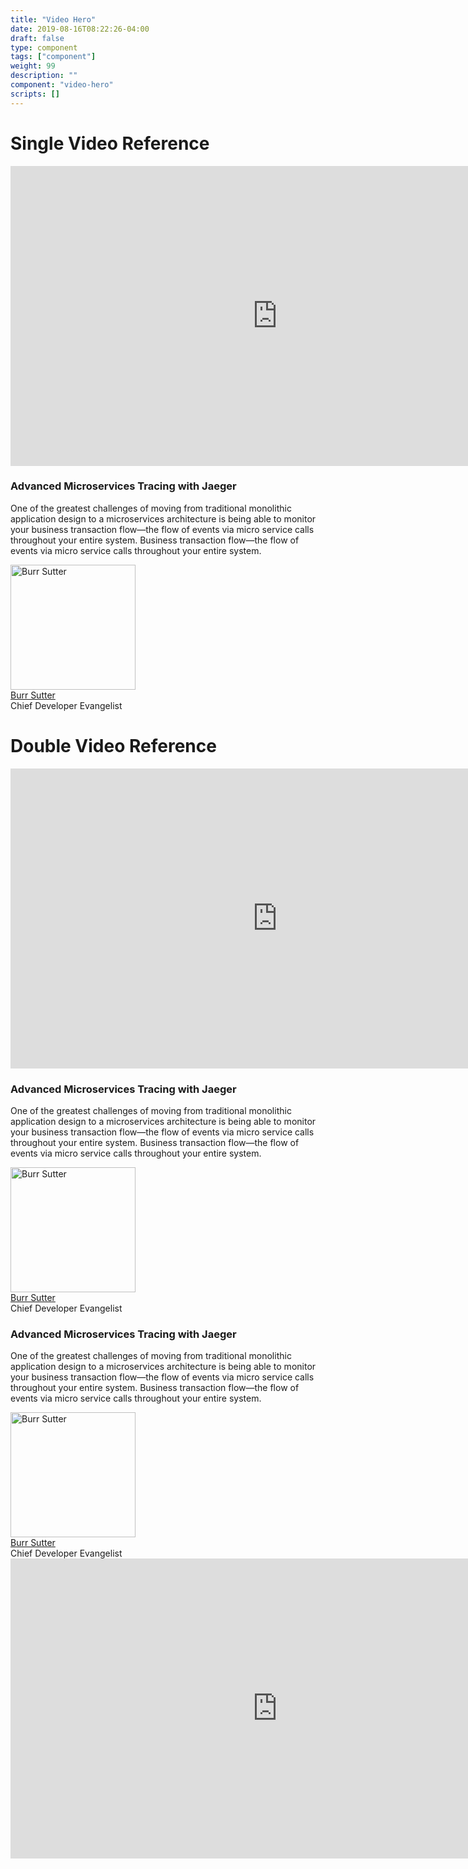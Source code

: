```yaml
---
title: "Video Hero"
date: 2019-08-16T08:22:26-04:00
draft: false
type: component
tags: ["component"]
weight: 99
description: ""
component: "video-hero"
scripts: []
---
```


<h1>Single Video Reference</h1>
<div class="pf-l-grid rhd-c-video rhd-m-video-background">
  <div class="rhd-c-video--wrapper">
    <div class="rhd-c-video--video-embed">
      <iframe allowfullscreen="allowfullscreen" src="https://www.youtube.com/embed/YQLOcjvbo9s?autoplay=0&amp;start=0&amp;rel=0&amp;enablejsapi=1" id="YQLOcjvbo9s0" data-sdiyt="true" width="854" height="480" frameborder="0"></iframe>
    </div>
  </div>
  <div class="rhd-c-video--content">
    <div class="rhd-c-video--content-wrapper">
      <h3>Advanced Microservices Tracing with Jaeger</h3>
      <p>One of the greatest challenges of moving from traditional monolithic application design to a microservices architecture is being able to monitor your business transaction flow—the flow of events via micro service calls throughout your entire system. Business transaction flow—the flow of events via micro service calls throughout your entire system.</p>
      <div class="rhd-c-video--author">
        <span class="rhd-c-video--author-hero">
          <img src="https://developers.redhat.com/sites/default/files/styles/square_small/public/080817_BURRSUTTER_6INX6IN_300DPI-min.jpg?itok=7ViRCOCR" alt="Burr Sutter" typeof="foaf:Image" width="200" height="200">
        </span>
        <div class="rhd-c-video--author-info">
          <div class="rhd-c-video--author-name">
            <a href="#">Burr Sutter</a>
          </div>
          <div class="rhd-c-video--author-title">Chief Developer Evangelist</div>
        </div>
      </div>
    </div>
  </div>
 </div>

<h1>Double Video Reference</h1>
<div class="pf-l-grid rhd-c-video rhd-m-video-background">
  <div class="rhd-c-video--wrapper">
    <div class="rhd-c-video--video-embed">
      <iframe allowfullscreen="allowfullscreen" src="https://www.youtube.com/embed/YQLOcjvbo9s?autoplay=0&amp;start=0&amp;rel=0&amp;enablejsapi=1" id="YQLOcjvbo9s0" data-sdiyt="true" width="854" height="480" frameborder="0"></iframe>
    </div>
  </div>
  <div class="rhd-c-video--content">
    <div class="rhd-c-video--content-wrapper">
      <h3>Advanced Microservices Tracing with Jaeger</h3>
      <p>One of the greatest challenges of moving from traditional monolithic application design to a microservices architecture is being able to monitor your business transaction flow—the flow of events via micro service calls throughout your entire system. Business transaction flow—the flow of events via micro service calls throughout your entire system.</p>
      <div class="rhd-c-video--author">
        <span class="rhd-c-video--author-hero">
          <img src="https://developers.redhat.com/sites/default/files/styles/square_small/public/080817_BURRSUTTER_6INX6IN_300DPI-min.jpg?itok=7ViRCOCR" alt="Burr Sutter" typeof="foaf:Image" width="200" height="200">
        </span>
        <div class="rhd-c-video--author-info">
          <div class="rhd-c-video--author-name">
            <a href="#">Burr Sutter</a>
          </div>
          <div class="rhd-c-video--author-title">Chief Developer Evangelist</div>
        </div>
      </div>
    </div>
  </div>
</div>
<div class="pf-l-grid rhd-c-video rhd-m-video-background">
  <div class="rhd-c-video--content">
    <div class="rhd-c-video--content-wrapper">
      <h3>Advanced Microservices Tracing with Jaeger</h3>
      <p>One of the greatest challenges of moving from traditional monolithic application design to a microservices architecture is being able to monitor your business transaction flow—the flow of events via micro service calls throughout your entire system. Business transaction flow—the flow of events via micro service calls throughout your entire system.</p>
      <div class="rhd-c-video--author">
        <span class="rhd-c-video--author-hero">
          <img src="https://developers.redhat.com/sites/default/files/styles/square_small/public/080817_BURRSUTTER_6INX6IN_300DPI-min.jpg?itok=7ViRCOCR" alt="Burr Sutter" typeof="foaf:Image" width="200" height="200">
        </span>
        <div class="rhd-c-video--author-info">
          <div class="rhd-c-video--author-name">
            <a href="#">Burr Sutter</a>
          </div>
          <div class="rhd-c-video--author-title">Chief Developer Evangelist</div>
        </div>
      </div>
    </div>
  </div>
  <div class="rhd-c-video--wrapper">
    <div class="rhd-c-video--video-embed">
      <iframe allowfullscreen="allowfullscreen" src="https://www.youtube.com/embed/YQLOcjvbo9s?autoplay=0&amp;start=0&amp;rel=0&amp;enablejsapi=1" id="YQLOcjvbo9s0" data-sdiyt="true" width="854" height="480" frameborder="0"></iframe>
    </div>
  </div>
 </div>